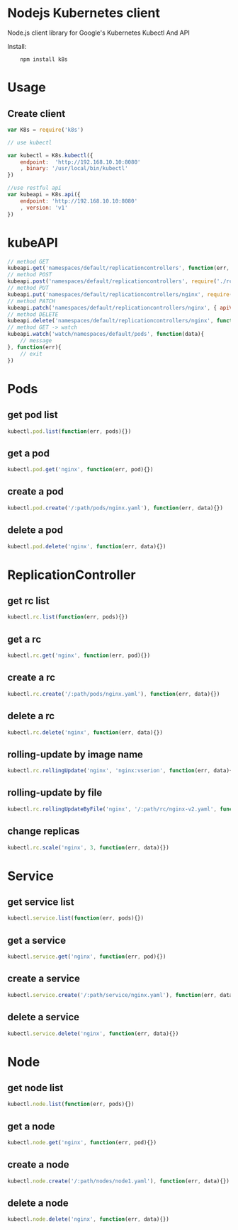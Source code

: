 # Nodejs Kubernetes client

Node.js client library for Google's Kubernetes Kubectl And API

Install:
```
    npm install k8s
```
# Usage

## Create client

```js
var K8s = require('k8s')

// use kubectl

var kubectl = K8s.kubectl({
    endpoint:  'http://192.168.10.10:8080'
    , binary: '/usr/local/bin/kubectl'
})

//use restful api
var kubeapi = K8s.api({
	endpoint: 'http://192.168.10.10:8080'
	, version: 'v1'
})
```

# kubeAPI

```js
// method GET
kubeapi.get('namespaces/default/replicationcontrollers', function(err, data){})
// method POST
kubeapi.post('namespaces/default/replicationcontrollers', require('./rc/nginx-rc.json'), function(err, data){})
// method PUT
kubeapi.put('namespaces/default/replicationcontrollers/nginx', require('./rc/nginx-rc.json'), function(err, data){})
// method PATCH
kubeapi.patch('namespaces/default/replicationcontrollers/nginx', { apiVersion: 'v1' , spec: { replicas: 2 } }, function(err, data){})
// method DELETE
kubeapi.delete('namespaces/default/replicationcontrollers/nginx', function(err, data){})
// method GET -> watch
kubeapi.watch('watch/namespaces/default/pods', function(data){
	// message
}, function(err){
	// exit
})
```

# Pods

## get pod list

```js
kubectl.pod.list(function(err, pods){})
```

## get a pod

```js
kubectl.pod.get('nginx', function(err, pod){})
```

## create a pod

```js
kubectl.pod.create('/:path/pods/nginx.yaml'), function(err, data){})
```

## delete a pod

```js
kubectl.pod.delete('nginx', function(err, data){})
```


# ReplicationController

## get rc list

```js
kubectl.rc.list(function(err, pods){})
```

## get a rc

```js
kubectl.rc.get('nginx', function(err, pod){})
```

## create a rc

```js
kubectl.rc.create('/:path/pods/nginx.yaml'), function(err, data){})
```

## delete a rc

```js
kubectl.rc.delete('nginx', function(err, data){})

```

## rolling-update by image name

```js
kubectl.rc.rollingUpdate('nginx', 'nginx:vserion', function(err, data){})
```

## rolling-update by file

```js
kubectl.rc.rollingUpdateByFile('nginx', '/:path/rc/nginx-v2.yaml', function(err, data){})
```

## change replicas

```js
kubectl.rc.scale('nginx', 3, function(err, data){})
```

# Service

## get service list

```js
kubectl.service.list(function(err, pods){})
```

## get a service

```js
kubectl.service.get('nginx', function(err, pod){})
```

## create a service

```js
kubectl.service.create('/:path/service/nginx.yaml'), function(err, data){})
```

## delete a service

```js
kubectl.service.delete('nginx', function(err, data){})
```


# Node

## get node list

```js
kubectl.node.list(function(err, pods){})
```

## get a node

```js
kubectl.node.get('nginx', function(err, pod){})
```

## create a node

```js
kubectl.node.create('/:path/nodes/node1.yaml'), function(err, data){})
```

## delete a node

```js
kubectl.node.delete('nginx', function(err, data){})
```
